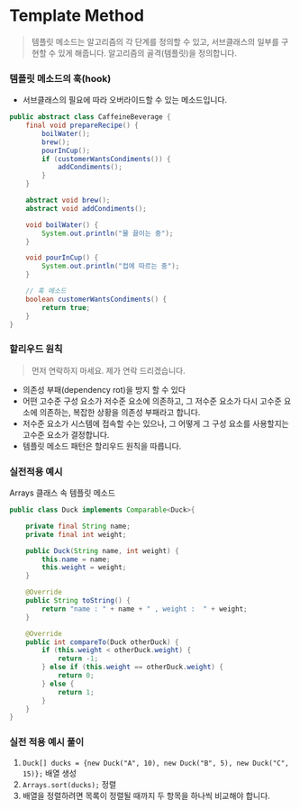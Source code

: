 # Template Method

> 템플릿 메소드는 알고리즘의 각 단계를 정의할 수 있고,
> 서브클래스의 일부를 구현할 수 있게 해줍니다.
> 알고리즘의 골격(템플릿)을 정의합니다.

### 템플릿 메소드의 훅(hook)
- 서브클래스의 필요에 따라 오버라이드할 수 있는 메소드입니다.

```java
public abstract class CaffeineBeverage {
    final void prepareRecipe() {
        boilWater();
        brew();
        pourInCup();
        if (customerWantsCondiments()) {
            addCondiments();
        }
    }

    abstract void brew();
    abstract void addCondiments();

    void boilWater() {
        System.out.println("물 끓이는 중");
    }

    void pourInCup() {
        System.out.println("컵에 따르는 중");
    }

    // 훅 메소드
    boolean customerWantsCondiments() {
        return true;
    }
}
```

### 할리우드 원칙
> 먼저 연락하지 마세요. 제가 연락 드리겠습니다.
- 의존성 부패(dependency rot)을 방지 할 수 있다
- 어떤 고수준 구성 요소가 저수준 요소에 의존하고, 그 저수준 요소가 다시 고수준 요소에 의존하는, 복잡한 상황을 의존성 부패라고 합니다.
- 저수준 요소가 시스템에 접속할 수는 있으나, 그 어떻게 그 구성 요소를 사용할지는 고수준 요소가 결정합니다.
- 템플릿 메소드 패턴은 할리우드 원칙을 따릅니다.


### 실전적용 예시
Arrays 클래스 속 템플릿 메소드

```java
public class Duck implements Comparable<Duck>{

    private final String name;
    private final int weight;

    public Duck(String name, int weight) {
        this.name = name;
        this.weight = weight;
    }

    @Override
    public String toString() {
        return "name : " + name + " , weight :  " + weight;
    }

    @Override
    public int compareTo(Duck otherDuck) {
        if (this.weight < otherDuck.weight) {
            return -1;
        } else if (this.weight == otherDuck.weight) {
            return 0;
        } else {
            return 1;
        }
    }
}
```

### 실전 적용 예시 풀이
1. `Duck[] ducks = {new Duck("A", 10), new Duck("B", 5), new Duck("C", 15)};` 배열 생성
2. `Arrays.sort(ducks);` 정렬
3. 배열을 정렬하려면 목록이 정렬될 때까지 두 항목을 하나씩 비교해야 합니다.

